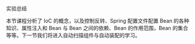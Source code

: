 实验总结

本节课程分析了 IoC 的概念，以及控制反转、Spring 配置文件配置 Bean 的各种知识、属性注入和 Bean 与 Bean 之间的依赖、Bean 的作用范围，Bean 的集合等等。下一节我们将进入自动扫描组件与自动装配的学习。